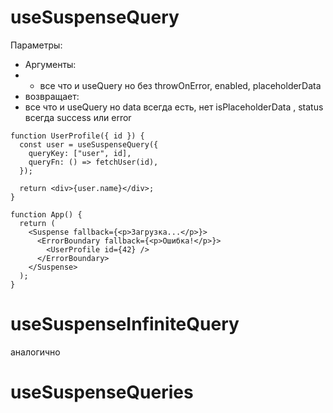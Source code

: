 # useSuspenseQuery

Параметры:

- Аргументы:
- - все что и useQuery но без throwOnError, enabled, placeholderData
- возвращает:
- все что и useQuery но data всегда есть, нет isPlaceholderData , status всегда success или error

```tsx
function UserProfile({ id }) {
  const user = useSuspenseQuery({
    queryKey: ["user", id],
    queryFn: () => fetchUser(id),
  });

  return <div>{user.name}</div>;
}

function App() {
  return (
    <Suspense fallback={<p>Загрузка...</p>}>
      <ErrorBoundary fallback={<p>Ошибка!</p>}>
        <UserProfile id={42} />
      </ErrorBoundary>
    </Suspense>
  );
}
```

# useSuspenseInfiniteQuery

аналогично

# useSuspenseQueries
